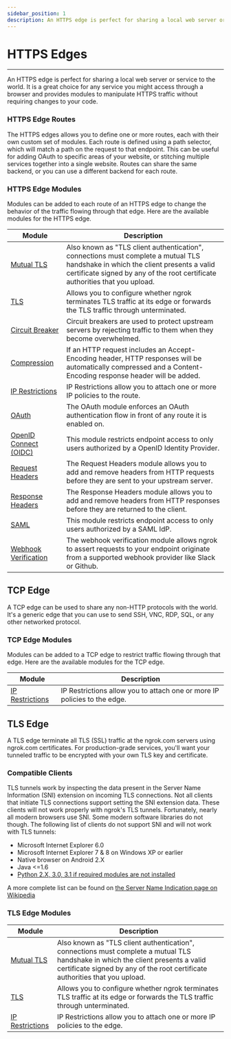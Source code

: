 ```yaml
---
sidebar_position: 1
description: An HTTPS edge is perfect for sharing a local web server or service to the world. It is a great choice for any service you might access through a browser and provides modules to manipulate HTTPS traffic without requiring changes to your code.
---
```


# HTTPS Edges
----------------

An HTTPS edge is perfect for sharing a local web server or service to the world. It is a great choice for any service you might access through a browser and provides modules to manipulate HTTPS traffic without requiring changes to your code.

### HTTPS Edge Routes

The HTTPS edges allows you to define one or more routes, each with their own custom set of modules. Each route is defined using a path selector, which will match a path on the request to that endpoint. This can be useful for adding OAuth to specific areas of your website, or stitching multiple services together into a single website. Routes can share the same backend, or you can use a different backend for each route.

### HTTPS Edge Modules

Modules can be added to each route of an HTTPS edge to change the behavior of the traffic flowing through that edge. Here are the available modules for the HTTPS edge.

| Module | Description |
| --- | --- |
| [Mutual TLS](#mutual-tls) | Also known as "TLS client authentication", connections must complete a mutual TLS handshake in which the client presents a valid certificate signed by any of the root certificate authorities that you upload. |
| [TLS](#tls-termination) | Allows you to configure whether ngrok terminates TLS traffic at its edge or forwards the TLS traffic through unterminated. |
| [Circuit Breaker](#circuit-breaker) | Circuit breakers are used to protect upstream servers by rejecting traffic to them when they become overwhelmed. |
| [Compression](#compression) | If an HTTP request includes an Accept-Encoding header, HTTP responses will be automatically compressed and a Content-Encoding response header will be added. |
| [IP Restrictions](#ip-restrictions) | IP Restrictions allow you to attach one or more IP policies to the route. |
| [OAuth](#oauth) | The OAuth module enforces an OAuth authentication flow in front of any route it is enabled on. |
| [OpenID Connect (OIDC)](#openid-connect-oidc) | This module restricts endpoint access to only users authorized by a OpenID Identity Provider. |
| [Request Headers](#request-headers) | The Request Headers module allows you to add and remove headers from HTTP requests before they are sent to your upstream server. |
| [Response Headers](#response-headers) | The Response Headers module allows you to add and remove headers from HTTP responses before they are returned to the client. |
| [SAML](#saml) | This module restricts endpoint access to only users authorized by a SAML IdP. |
| [Webhook Verification](#webhook-verification) | The webhook verification module allows ngrok to assert requests to your endpoint originate from a supported webhook provider like Slack or Github. |

## TCP Edge

A TCP edge can be used to share any non-HTTP protocols with the world. It's a generic edge that you can use to send SSH, VNC, RDP, SQL, or any other networked protocol.

### TCP Edge Modules

Modules can be added to a TCP edge to restrict traffic flowing through that edge. Here are the available modules for the TCP edge.

| Module | Description |
| --- | --- |
| [IP Restrictions](#ip-restrictions) | IP Restrictions allow you to attach one or more IP policies to the edge. |

## TLS Edge

A TLS edge terminate all TLS (SSL) traffic at the ngrok.com servers using ngrok.com certificates. For production-grade services, you'll want your tunneled traffic to be encrypted with your own TLS key and certificate.

### Compatible Clients

TLS tunnels work by inspecting the data present in the Server Name Information (SNI) extension on incoming TLS connections. Not all clients that initiate TLS connections support setting the SNI extension data. These clients will not work properly with ngrok's TLS tunnels. Fortunately, nearly all modern browsers use SNI. Some modern software libraries do not though. The following list of clients do not support SNI and will not work with TLS tunnels:

*   Microsoft Internet Explorer 6.0
*   Microsoft Internet Explorer 7 & 8 on Windows XP or earlier
*   Native browser on Android 2.X
*   Java <=1.6
*   [Python 2.X, 3.0, 3.1 if required modules are not installed](https://stackoverflow.com/questions/18578439/using-requests-with-tls-doesnt-give-sni-support/18579484#18579484)

A more complete list can be found on [the Server Name Indication page on Wikipedia](https://en.wikipedia.org/wiki/Server_Name_Indication#No_support)

### TLS Edge Modules

| Module | Description |
| --- | --- |
| [Mutual TLS](#mutual-tls) | Also known as "TLS client authentication", connections must complete a mutual TLS handshake in which the client presents a valid certificate signed by any of the root certificate authorities that you upload. |
| [TLS](#tls-termination) | Allows you to configure whether ngrok terminates TLS traffic at its edge or forwards the TLS traffic through unterminated. |
| [IP Restrictions](#ip-restrictions) | IP Restrictions allow you to attach one or more IP policies to the edge. |
